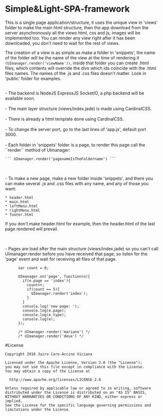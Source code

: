 # Simple&Light-SPA-framework

This is a single page application/structure, it uses the unique view in 'views' folder 
to make the main html structure, then the app download from the server asynchronously all the 
views html, css and js, images will be implemented too. You can render any view right after
it has been downloaded, you don't need to wait for the rest of views.

The creation of a view is as simple as make a folder in 'snippets', the name of the folder
will be the name of the view at the time of rendering it ``(UImanager.render('viewName'))``,
inside that folder you can create .html files, which contents will override the divs which ids
coincide with the .html files names. The names of the .js and .css files doesn't matter. 
Look in 'public' folder for examples.

<br>
- The backend is NodeJS ExpressJS SocketIO, a php backend will be available soon.
<br>
<br>
- The main layer structure (views/index.jade) is made using CardinalCSS.
<br>
<br>
- There is already a html template done using CardinalCSS.
<br>
<br>
- To change the server port, go to the last lines of 'app.js', default port 3000.
<br>
<br>
- Each folder in 'snippets' folder is a page, to render this page call the ``render`` method of UImanager:

    ``` UImanager.render('pagenameIsTheFoldername') ```
<br>
<br>
- To make a new page, make a new folder inside 'snippets', and there you can make several .js and .css files
  with any name, and any of those you want:
  
    * header.html
    * main.html
    * leftMenu.html
    * rightMenu.html
    * footer.html
    
  If you don't make header.html for example, then the header.html of the last page rendered will prevail.
    
<br>
<br>
- Pages are load after the main structure (views/index.jade) so you can't call UImanager.render before you 
  have received that page, so listen for the 'page' event and wait for receiving all files of that page.
  
          var count = 0;
          
          UImanager.on('page', function(e){
            if(e.page == 'index'){
              count++;
              if(count == 5){
                UImanager.render('index');
              }
            }
            console.log('new page: ');
            console.log(e.page);
            console.log(e.type);
            console.log(e);
          });
          
          /* UImanager.render('mariano') */
          /* UImanager.render('deux') */



#License


    Copyright 2016 Jairo Caro-Accino Viciana
    
    Licensed under the Apache License, Version 2.0 (the "License");
    you may not use this file except in compliance with the License.
    You may obtain a copy of the License at
    
      http://www.apache.org/licenses/LICENSE-2.0
    
    Unless required by applicable law or agreed to in writing, software
    distributed under the License is distributed on an "AS IS" BASIS,
    WITHOUT WARRANTIES OR CONDITIONS OF ANY KIND, either express or implied.
    See the License for the specific language governing permissions and
    limitations under the License.